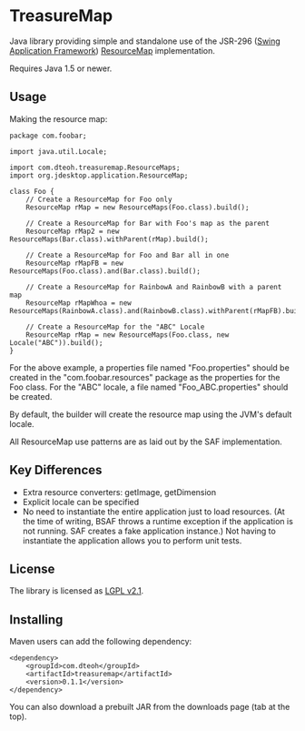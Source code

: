 TreasureMap
===========

Java library providing simple and standalone use of the JSR-296 ([Swing Application Framework](https://appframework.dev.java.net/)) [ResourceMap](https://appframework.dev.java.net/nonav/javadoc/AppFramework-1.03/org/jdesktop/application/ResourceMap.html) implementation.

Requires Java 1.5 or newer.

Usage
-----

Making the resource map:

    package com.foobar;

    import java.util.Locale;

    import com.dteoh.treasuremap.ResourceMaps;
    import org.jdesktop.application.ResourceMap;

    class Foo {
        // Create a ResourceMap for Foo only
        ResourceMap rMap = new ResourceMaps(Foo.class).build();

        // Create a ResourceMap for Bar with Foo's map as the parent
        ResourceMap rMap2 = new ResourceMaps(Bar.class).withParent(rMap).build();

        // Create a ResourceMap for Foo and Bar all in one
        ResourceMap rMapFB = new ResourceMaps(Foo.class).and(Bar.class).build();

        // Create a ResourceMap for RainbowA and RainbowB with a parent map
        ResourceMap rMapWhoa = new ResourceMaps(RainbowA.class).and(RainbowB.class).withParent(rMapFB).build();

        // Create a ResourceMap for the "ABC" Locale
        ResourceMap rMap = new ResourceMaps(Foo.class, new Locale("ABC")).build();
    }

For the above example, a properties file named "Foo.properties" should be created in the "com.foobar.resources" package as the properties for the Foo class. For the "ABC" locale, a file named "Foo_ABC.properties" should be created.

By default, the builder will create the resource map using the JVM's default locale.

All ResourceMap use patterns are as laid out by the SAF implementation.

Key Differences
---------------

* Extra resource converters: getImage, getDimension
* Explicit locale can be specified
* No need to instantiate the entire application just to load resources. (At the time of writing, BSAF throws a runtime exception if the application is not running. SAF creates a fake application instance.) Not having to instantiate the application allows you to perform unit tests.

License
-------

The library is licensed as [LGPL v2.1](http://www.gnu.org/licenses/lgpl-2.1.html).

Installing
----------

Maven users can add the following dependency:

    <dependency>
        <groupId>com.dteoh</groupId>
        <artifactId>treasuremap</artifactId>
        <version>0.1.1</version>
    </dependency>

You can also download a prebuilt JAR from the downloads page (tab at the top).

